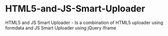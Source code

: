 # HTML5-and-JS-Smart-Uploader
HTML5 and JS Smart Uploader - Is a combination of HTML5 uploader using formdata and JS Smart Uploader using jQuery Iframe
